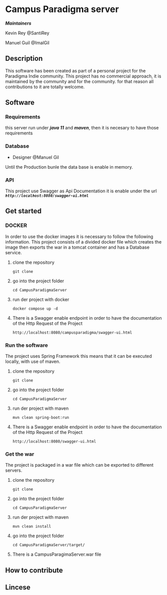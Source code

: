# Campus Paradigma server

***Maintainers***

Kevin Rey @SantiRey

Manuel Guil @ImalGil

## Description
This software has been created as part of a personal project for the Paradigma Indie community. This project has no commercial approach, it is maintained by the community and for the community. for that reason all contributions to it are totally welcome.

## Software

### Requirements

this server run under ***java 11*** and ***maven***, then it is necesary to have those requirements

### Database
* Designer @Manuel Gil

Until the Production bunle the data base is enable in memory.

### API
This project use Swagger as Api Documentation it is enable under the url ***```http://localhost:8080/swagger-ui.html```***

## Get started
### DOCKER
In order to use the docker images it is necessary to follow the following information. This project consists of a divided docker file which creates the image then exports the war in a tomcat container and has a Database service.

1. clone the repository

   ```git clone```
   
2. go into the project folder

   ```cd CampusParadigmaServer```
   
3. run der project with docker

   ```docker compose up -d```
   
4. There is a Swagger enable endpoint in order to have the documentation of the Http Request of the Project

   ```http://localhost:8080/campusparadigma/swagger-ui.html```

### Run the software
The project uses Spring Framework this means that it can be executed locally, with use of maven.

1. clone the repository

   ```git clone```

2. go into the project folder
   
   ```cd CampusParadigmaServer```
   
3. run der project with maven
   
   ```mvn clean spring-boot:run```

4. There is a Swagger enable endpoint in order to have the documentation of the Http Request of the Project
   
   ```http://localhost:8080/swagger-ui.html```

### Get the war
The project is packaged in a war file which can be exported to different servers.

1. clone the repository

   ```git clone```

2. go into the project folder

   ```cd CampusParadigmaServer```

3. run der project with maven

   ```mvn clean install```
   
4. go into the project folder

   ```cd CampusParadigmaServer/target/```
   
5. There is a CampusParagimaServer.war file

## How to contribute

## Lincese
